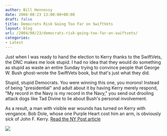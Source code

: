 ```yaml
---
author: Bill Hennessy
date: 2004-08-23 13:00:00+00:00
draft: false
title: Democrats Risk Going Too Far on SwiftVets
layout: blog
url: /2004/08/23/democrats-risk-going-too-far-on-swiftvets/
categories:
- Latest
---
```


Just when I was ready to hand the election to Kerry thanks to the SwiftVets, the DNC makes me look stupid. I had no idea that they would do something as stupid as waste an entire Sunday trying to convince people that George W. Bush ghost-wrote the SwiftVets book, but that's just what they did.




Stupid, stupid Democrats. You were winning this one, you morons! Instead of being "presidential" and adult about it by having Kerry merely respond, "My record in the Navy is my record in the Navy," you send out drooling attack dogs like Tad Divine to lie about Bush's personal involvement.




As a result, a man with visible war wounds has turned on Kerry with vengance. Bob Dole, whose one Purple Heart cost him an arm, is obviously sick of John F. Kerry. [Read the NY Post article](https://www.nypost.com/news/nationalnews/29319.htm)

![](https://blog.billhennessy.com/aggbug.aspx?PostID=635)

